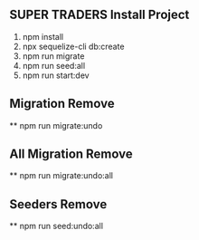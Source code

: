 SUPER TRADERS Install Project
-----------------------------

1. npm install
2. npx sequelize-cli db:create 
3. npm run migrate
4. npm run seed:all
5. npm run start:dev


Migration Remove
-------------------
** npm run migrate:undo
 
All Migration Remove
---------------------
** npm run migrate:undo:all

Seeders Remove
--------------
** npm run seed:undo:all

